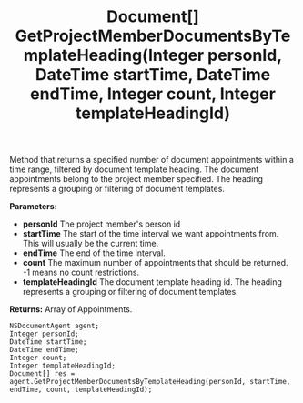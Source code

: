 ﻿---
uid: crmscript_ref_NSDocumentAgent_GetProjectMemberDocumentsByTemplateHeading
title: Document[] GetProjectMemberDocumentsByTemplateHeading(Integer personId, DateTime startTime, DateTime endTime, Integer count, Integer templateHeadingId)
intellisense: NSDocumentAgent.GetProjectMemberDocumentsByTemplateHeading
keywords: NSDocumentAgent, GetProjectMemberDocumentsByTemplateHeading
so.topic: reference
---

Method that returns a specified number of document appointments within a time range, filtered by document template heading. The document appointments belong to the project member specified. The heading represents a grouping or filtering of document templates.

**Parameters:**
 - **personId** The project member's person id
 - **startTime** The start of the time interval we want appointments from. This will usually be the current time.
 - **endTime** The end of the time interval.
 - **count** The maximum number of appointments that should be returned. -1 means no count restrictions.
 - **templateHeadingId** The document template heading id. The heading represents a grouping or filtering of document templates.

**Returns:** Array of Appointments.

```crmscript
NSDocumentAgent agent;
Integer personId;
DateTime startTime;
DateTime endTime;
Integer count;
Integer templateHeadingId;
Document[] res = agent.GetProjectMemberDocumentsByTemplateHeading(personId, startTime, endTime, count, templateHeadingId);
```

